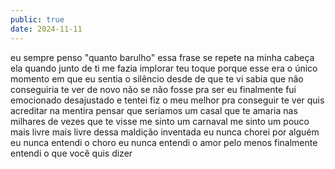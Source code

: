 ```yaml
---
public: true
date: 2024-11-11
---
```


eu sempre penso "quanto barulho"
essa frase se repete na minha cabeça
ela quando junto de ti me fazia implorar teu toque
porque esse era o único momento em que eu sentia o silêncio
desde de que te vi sabia que não conseguiria te ver de novo
não se não fosse pra ser
eu finalmente fui emocionado desajustado e tentei
fiz o meu melhor pra conseguir te ver
quis acreditar na mentira
pensar que seriamos um casal
que te amaria nas milhares de vezes que te visse
me sinto um carnaval
me sinto um pouco mais livre
mais livre dessa maldição inventada
eu nunca chorei por alguém
eu nunca entendi o choro
eu nunca entendi o amor
pelo menos finalmente entendi o que você quis dizer
